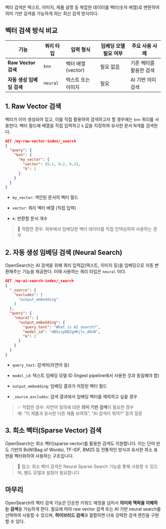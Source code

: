 벡터 검색은 텍스트, 이미지, 제품 설명 등 복잡한 데이터를 벡터(숫자 배열)로 변환하여 의미 기반 검색을 가능하게 하는 최신 검색 방식이다. 

## 벡터 검색 방식 비교

| 기능                | 쿼리 타입    | 입력 형식          | 임베딩 모델 필요 여부 | 주요 사용 사례      |
| ----------------- | -------- | -------------- | ------------ | ------------- |
| **Raw Vector 검색** | `knn`    | 벡터 배열 (vector) | 필요 없음        | 기존 벡터를 활용한 검색 |
| **자동 생성 임베딩 검색**  | `neural` | 텍스트 또는 이미지     | 필요           | AI 기반 의미 검색   |

## 1. Raw Vector 검색

벡터가 이미 생성되어 있고, 이를 직접 활용하여 검색하고자 할 경우에는 `knn` 쿼리를 사용한다. 
벡터 필드에 배열을 직접 입력하고 `k` 값을 지정하여 유사한 문서 N개를 검색한다.

```json
GET /my-raw-vector-index/_search
{
  "query": {
    "knn": {
      "my_vector": {
        "vector": [0.1, 0.2, 0.3],
        "k": 2
      }
    }
  }
}
```

- `my_vector`: 색인된 문서의 벡터 필드
    
- `vector`: 쿼리 벡터 배열 (직접 입력)
    
- `k`: 반환할 문서 개수

> 🔎 적합한 경우: 외부에서 임베딩한 벡터 데이터를 직접 인덱싱하여 사용하는 경우


## 2. 자동 생성 임베딩 검색 (Neural Search)

OpenSearch는 AI 검색을 위해 쿼리 입력값(텍스트, 이미지 등)을 임베딩으로 자동 변환해주는 기능을 제공한다. 이때 사용하는 쿼리 타입은 `neural` 이다.

```json
GET /my-ai-search-index/_search
{
  "_source": {
    "excludes": [
      "output_embedding"
    ]
  },
  "query": {
    "neural": {
      "output_embedding": {
        "query_text": "What is AI search?",
        "model_id": "mBGzipQB2gmRjlv_dOoB",
        "k": 2
      }
    }
  }
}
```

- `query_text`: 검색어(자연어 등)
    
- `model_id`: 텍스트 임베딩 모델 ID (Ingest pipeline에서 사용한 것과 동일해야 함)
    
- `output_embedding`: 임베딩 결과가 저장된 벡터 필드
    
- `_source.excludes`: 검색 결과에서 임베딩 벡터를 제외하고 싶을 경우

> ✅ 적합한 경우: 자연어 질의에 대한 **의미 기반 검색**이 필요한 경우  
> 예: “이 제품과 유사한 다른 제품 보여줘”, “AI 검색이 뭐야?” 등의 질문


## 3. 희소 벡터(Sparse Vector) 검색

OpenSearch는 희소 벡터(sparse vector)를 활용한 검색도 지원합니다. 이는 단어 빈도 기반의 BoW(Bag of Words), TF-IDF, BM25 등 전통적인 방식과 유사한 희소 표현을 벡터화하여 사용하는 구조입니다.

> 📌 참고: 희소 벡터 검색은 Neural Sparse Search 기능을 통해 사용할 수 있으며, 별도 모델과 설정이 필요합니다.


## 마무리

OpenSearch의 벡터 검색 기능은 단순한 키워드 매칭을 넘어서 **의미와 맥락을 이해하는 검색**을 가능하게 한다. 필요에 따라 raw vector 검색 또는 AI 기반 neural search를 선택하여 사용할 수 있으며, **하이브리드 검색**과 결합하면 더욱 강력한 검색 엔진을 구현할 수 있다.